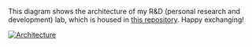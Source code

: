 This diagram shows the architecture of my R&D (personal research and development) lab, which is housed in [this repository](https://github.com/Hongbo-Miao/hongbomiao.com). Happy exchanging!

[![Architecture](https://github.com/Hongbo-Miao/hongbomiao.com/assets/3375461/289f03d5-e167-4b69-bd54-6b8fa541d1c2)](https://github.com/Hongbo-Miao/hongbomiao.com)
